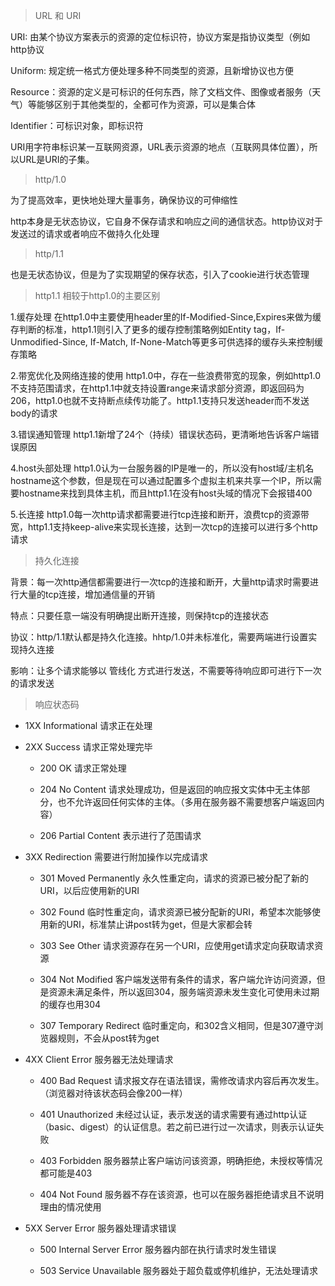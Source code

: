 > URL 和 URI

URI: 由某个协议方案表示的资源的定位标识符，协议方案是指协议类型（例如http协议

Uniform: 规定统一格式方便处理多种不同类型的资源，且新增协议也方便

Resource：资源的定义是可标识的任何东西，除了文档文件、图像或者服务（天气）等能够区别于其他类型的，全都可作为资源，可以是集合体

Identifier：可标识对象，即标识符


URI用字符串标识某一互联网资源，URL表示资源的地点（互联网具体位置），所以URL是URI的子集。

> http/1.0

为了提高效率，更快地处理大量事务，确保协议的可伸缩性

http本身是无状态协议，它自身不保存请求和响应之间的通信状态。http协议对于发送过的请求或者响应不做持久化处理

> http/1.1

也是无状态协议，但是为了实现期望的保存状态，引入了cookie进行状态管理

> http1.1 相较于http1.0的主要区别

1.缓存处理
  在http1.0中主要使用header里的If-Modified-Since,Expires来做为缓存判断的标准，http1.1则引入了更多的缓存控制策略例如Entity tag，If-Unmodified-Since, If-Match, If-None-Match等更多可供选择的缓存头来控制缓存策略
  
2.带宽优化及网络连接的使用
  http1.0中，存在一些浪费带宽的现象，例如http1.0不支持范围请求，在http1.1中就支持设置range来请求部分资源，即返回码为206，http1.0也就不支持断点续传功能了。http1.1支持只发送header而不发送body的请求
  
3.错误通知管理
  http1.1新增了24个（持续）错误状态码，更清晰地告诉客户端错误原因
  
4.host头部处理
  http1.0认为一台服务器的IP是唯一的，所以没有host域/主机名hostname这个参数，但是现在可以通过配置多个虚拟主机来共享一个IP，所以需要hostname来找到具体主机，而且http1.1在没有host头域的情况下会报错400
  
5.长连接
  http1.0每一次http请求都需要进行tcp连接和断开，浪费tcp的资源带宽，http1.1支持keep-alive来实现长连接，达到一次tcp的连接可以进行多个http请求

> 持久化连接

背景：每一次http通信都需要进行一次tcp的连接和断开，大量http请求时需要进行大量的tcp连接，增加通信量的开销

特点：只要任意一端没有明确提出断开连接，则保持tcp的连接状态

协议：http/1.1默认都是持久化连接。hhtp/1.0并未标准化，需要两端进行设置实现持久连接

影响：让多个请求能够以 管线化 方式进行发送，不需要等待响应即可进行下一次的请求发送

> 响应状态码

* 1XX  Informational  请求正在处理
* 2XX  Success  请求正常处理完毕

  * 200 OK 请求正常处理
  
  * 204 No Content 请求处理成功，但是返回的响应报文实体中无主体部分，也不允许返回任何实体的主体。（多用在服务器不需要想客户端返回内容）
  
  * 206 Partial Content 表示进行了范围请求
* 3XX  Redirection  需要进行附加操作以完成请求
  
  * 301 Moved Permanently 永久性重定向，请求的资源已被分配了新的URI，以后应使用新的URI
  
  * 302 Found 临时性重定向，请求资源已被分配新的URI，希望本次能够使用新的URI，标准禁止讲post转为get，但是大家都会转
  
  * 303 See Other 请求资源存在另一个URI，应使用get请求定向获取请求资源
  
  * 304 Not Modified 客户端发送带有条件的请求，客户端允许访问资源，但是资源未满足条件，所以返回304，服务端资源未发生变化可使用未过期的缓存也用304
  
  * 307 Temporary Redirect 临时重定向，和302含义相同，但是307遵守浏览器规则，不会从post转为get
* 4XX  Client Error  服务器无法处理请求
  
  * 400 Bad Request 请求报文存在语法错误，需修改请求内容后再次发生。（浏览器对待该状态码会像200一样）
  
  * 401 Unauthorized 未经过认证，表示发送的请求需要有通过http认证（basic、digest）的认证信息。若之前已进行过一次请求，则表示认证失败
  
  * 403 Forbidden 服务器禁止客户端访问该资源，明确拒绝，未授权等情况都可能是403
  
  * 404 Not Found 服务器不存在该资源，也可以在服务器拒绝请求且不说明理由的情况使用
* 5XX  Server Error  服务器处理请求错误
  
  * 500 Internal Server Error 服务器内部在执行请求时发生错误
  
  * 503 Service Unavailable 服务器处于超负载或停机维护，无法处理请求
